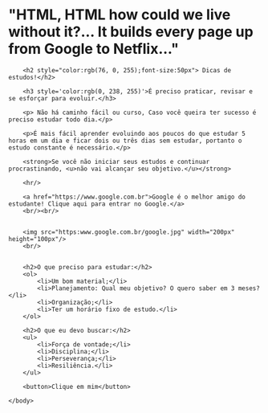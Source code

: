 <!DOCTYPE html>
<html>
    <head>
        <meta charset="UTF-8"/>
        <title>Página de teste</title>
    </head>
    <body>
        <h1>"HTML, HTML how could we live without it?...
            It builds every page up from Google to Netflix..."</h1>

        <h2 style="color:rgb(76, 0, 255);font-size:50px"> Dicas de estudos!</h2>

        <h3 style='color:rgb(0, 238, 255)'>É preciso praticar, revisar e se esforçar para evoluir.</h3>

        <p> Não há caminho fácil ou curso, Caso você queira ter sucesso é preciso estudar todo dia.</p>

        <p>É mais fácil aprender evoluindo aos poucos do que estudar 5 horas em um dia e ficar dois ou três dias sem estudar, portanto o estudo constante é necessário.</p>

        <strong>Se você não iniciar seus estudos e continuar procrastinando, <u>não vai alcançar seu objetivo.</u></strong>

        <hr/>

        <a href="https://www.google.com.br">Google é o melhor amigo do estudante! Clique aqui para entrar no Google.</a>
        <br/><br/>


        <img src="https:www.google.com.br/google.jpg" width="200px" height="100px"/>
        <br/>
           
        
        <h2>O que preciso para estudar:</h2>
        <ol>
            <li>Um bom material;</li>
            <li>Planejamento: Qual meu objetivo? O quero saber em 3 meses?</li>
            <li>Organização;</li>
            <li>Ter um horário fixo de estudo.</li>
        </ol>

        <h2>O que eu devo buscar:</h2>
        <ul>
            <li>Força de vontade;</li>
            <li>Disciplina;</li>
            <li>Perseverança;</li>
            <li>Resiliência.</li>
        </ul>

        <button>Clique em mim</button>
        
    </body>
</html>
